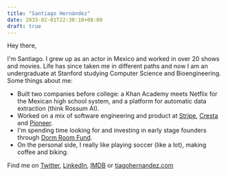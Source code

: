 ```yaml
---
title: "Santiago Hernández"
date: 2033-02-01T22:30:10+08:00
draft: true
---
```


Hey there,

I'm Santiago. I grew up as an actor in Mexico and worked in over 20 shows and movies. Life has since taken me in different paths and now I am an undergraduate at Stanford studying Computer Science and Bioengineering. Some things about me:

- Built two companies before college: a Khan Academy meets Netflix for the Mexican high school system, and a platform for automatic data extraction (think Rossum AI).
- Worked on a mix of software engineering and product at [Stripe](https://stripe.com), [Cresta](https://cresta.com) and [Pioneer](https://pioneer.app).
- I'm spending time looking for and investing in early stage founders through [Dorm Room Fund](https://dormroomfund.com).
- On the personal side, I really like playing soccer (like a lot), making coffee and biking.

Find me on [Twitter](https://twitter.com/santiaghini), [LinkedIn](https://linkedin.com/in/tiagohernandez), [IMDB](https://www.imdb.com/name/nm2070340/) or [tiagohernandez.com](https://tiagohernandez.com)
